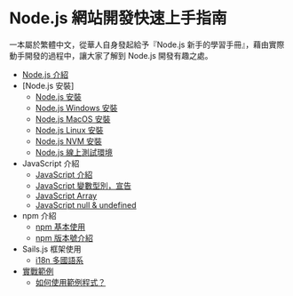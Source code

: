 # Node.js 網站開發快速上手指南

一本屬於繁體中文，從華人自身發起給予『Node.js 新手的學習手冊』，藉由實際動手開發的過程中，讓大家了解到 Node.js 開發有趣之處。

* [Node.js 介紹](intro/nodejs.md)
* [Node.js 安裝]
  * [Node.js 安裝](install/installNode.md)
  * [Node.js Windows 安裝](install/installWindowsNode.md)
  * [Node.js MacOS 安裝](install/installMacOSNode.md)
  * [Node.js Linux 安裝](install/installLinuxNode.md)
  * [Node.js NVM 安裝](install/installNvmNode.md)
  * [Node.js 線上測試環境](install/onlineEnv.md)
* JavaScript 介紹
  * [JavaScript 介紹](javascript_tour/introjs.md)
  * [JavaScript 變數型別，宣告](javascript_tour/variablejs.md)
  * [JavaScript Array](javascript_tour/array.md)
  * [JavaScript null & undefined](javascript_tour/undefinednulljs.md)
* npm 介紹
  * [npm 基本使用](npm_tour/intro_npm.md)
  * [npm 版本號介紹](npm_tour/version_npm.md)
* Sails.js 框架使用
  * [i18n 多國語系](sailsjs/i18n.md)
* [實戰範例](install/installNode.md)
  * [如何使用範例程式？](example/howto.md)
